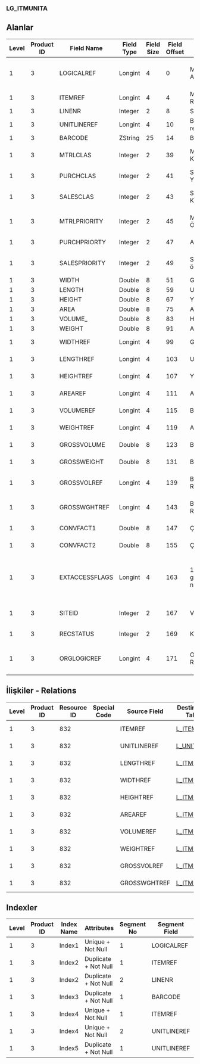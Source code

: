 ### LG_ITMUNITA

## Alanlar

**Level**|**Product ID**|**Field Name**|**Field Type**|**Field Size**|**Field Offset**|**Türkçe Açıklama**|**Expression**
-----|-----|-----|-----|-----|-----|-----|-----
1|3|LOGICALREF|Longint|4|0|Malzeme - Birim Ataması Log. Ref.|Item - Unit Assignment Logical Reference
1|3|ITEMREF|Longint|4|4|Malzeme Kartı Referansı (ITEMS)|Item Card Reference
1|3|LINENR|Integer|2|8|Satır Numarası|Line Number
1|3|UNITLINEREF|Longint|4|10|Birim referansı(UNITSETL)|Unit Reference
1|3|BARCODE|ZString|25|14|Barkod|Barcode
1|3|MTRLCLAS|Integer|2|39|Malzeme Yönetimi Kullanım Yeri|Usage Point is Material Management
1|3|PURCHCLAS|Integer|2|41|Satınalma Kullanım Yeri|Usage Point is Purchase
1|3|SALESCLAS|Integer|2|43|Satış ve Dağıtım Kullanım Yeri|Usage Point is Sales / Distribution
1|3|MTRLPRIORITY|Integer|2|45|Malzeme Yönetimi Önceliği|Material Management Priority
1|3|PURCHPRIORTY|Integer|2|47|Alış önceliği|Purchase Priority
1|3|SALESPRIORITY|Integer|2|49|Satış dağıtım önceliği|Sales / Distribution Priority
1|3|WIDTH|Double|8|51|Genişlik|Width
1|3|LENGTH|Double|8|59|Uzunluk|Length
1|3|HEIGHT|Double|8|67|Yükseklik|Height
1|3|AREA|Double|8|75|Alan|Area
1|3|VOLUME_|Double|8|83|Hacim|Volume
1|3|WEIGHT|Double|8|91|Ağırlık|Weight
1|3|WIDTHREF|Longint|4|99|Genişlik birim ref.|Width Unit Reference
1|3|LENGTHREF|Longint|4|103|Uzunluk Birim Ref.|Length Unit Reference
1|3|HEIGHTREF|Longint|4|107|Yükseklik Birimi Ref.|Height Unit Reference
1|3|AREAREF|Longint|4|111|Alan Birim Referansı|Area Unit Reference
1|3|VOLUMEREF|Longint|4|115|Birim hacim ref.|Volume Unit Reference
1|3|WEIGHTREF|Longint|4|119|Ağırlık birim ref.|Weight Unit Reference
1|3|GROSSVOLUME|Double|8|123|Bürüt Hacim|Gross Volume
1|3|GROSSWEIGHT|Double|8|131|Bürüt Ağırlık|Gross Weight
1|3|GROSSVOLREF|Longint|4|139|Bürüt Hacim Birim Ref.|Gross Volume Unit Reference
1|3|GROSSWGHTREF|Longint|4|143|Bürüt Ağırlık Birim Ref.|Gross Weight Unit Reference
1|3|CONVFACT1|Double|8|147|Çevrim Katsayısı|Conversion Factor
1|3|CONVFACT2|Double|8|155|Çevrim Katsayısı|Conversion Factor
1|3|EXTACCESSFLAGS|Longint|4|163|1. E-iş ortamında geçerli 2. Satış noktalarında geçerli|1. Valid in e-business environment 2. Valid in points of sale
1|3|SITEID|Integer|2|167|Veri Merkezi|Data Processing Site
1|3|RECSTATUS|Integer|2|169|Kayıt Durumu|Record Status
1|3|ORGLOGICREF|Longint|4|171|Orijinal Kayıt Log. Ref.|Original Record Logical Reference

## İlişkiler - Relations
**Level**|**Product ID**|**Resource ID**|**Special Code**|**Source Field**|**Destination Table**|**Destination Field**|**Relation Type**|**Extra Condition**
-----|-----|-----|-----|-----|-----|-----|-----|-----
1|3|832||ITEMREF|[L_ITEMS](../LG_ITEMS "L_ITEMS")|LOGICALREF|one-to-one|
1|3|832||UNITLINEREF|[L_UNITSETL](../LG_UNITSETL "L_UNITSETL")|LOGICALREF|one-to-one|
1|3|832||LENGTHREF|[L_ITMUNITA](../LG_ITMUNITA "L_ITMUNITA")|LOGICALREF|one-to-one|
1|3|832||WIDTHREF|[L_ITMUNITA](../LG_ITMUNITA "L_ITMUNITA")|LOGICALREF|one-to-one|
1|3|832||HEIGHTREF|[L_ITMUNITA](../LG_ITMUNITA "L_ITMUNITA")|LOGICALREF|one-to-one|
1|3|832||AREAREF|[L_ITMUNITA](../LG_ITMUNITA "L_ITMUNITA")|LOGICALREF|one-to-one|
1|3|832||VOLUMEREF|[L_ITMUNITA](../LG_ITMUNITA "L_ITMUNITA")|LOGICALREF|one-to-one|
1|3|832||WEIGHTREF|[L_ITMUNITA](../LG_ITMUNITA "L_ITMUNITA")|LOGICALREF|one-to-one|
1|3|832||GROSSVOLREF|[L_ITMUNITA](../LG_ITMUNITA "L_ITMUNITA")|LOGICALREF|one-to-one|
1|3|832||GROSSWGHTREF|[L_ITMUNITA](../LG_ITMUNITA "L_ITMUNITA")|LOGICALREF|one-to-one|

## Indexler
**Level**|**Product ID**|**Index Name**|**Attributes**|**Segment No**|**Segment Field**|**Sense**
-----|-----|-----|-----|-----|-----|-----
1|3|Index1|Unique + Not Null|1|LOGICALREF|Ascending
1|3|Index2|Duplicate + Not Null|1|ITEMREF|Ascending
1|3|Index2|Duplicate + Not Null|2|LINENR|Ascending
1|3|Index3|Duplicate + Not Null|1|BARCODE|Ascending
1|3|Index4|Unique + Not Null|1|ITEMREF|Ascending
1|3|Index4|Unique + Not Null|2|UNITLINEREF|Ascending
1|3|Index5|Duplicate + Not Null|1|UNITLINEREF|Ascending
